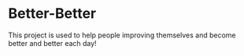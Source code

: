 # Better-Better
This project is used to help people improving themselves and become better and better each day!
